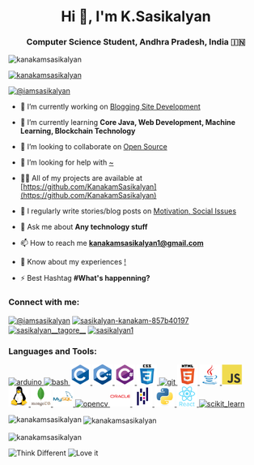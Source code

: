 <h1 align="center">Hi 👋, I'm K.Sasikalyan</h1>
<h3 align="center">Computer Science Student, Andhra Pradesh, India 🇮🇳</h3>

<p align="left"> <img src="https://komarev.com/ghpvc/?username=kanakamsasikalyan&label=Profile%20views&color=0e75b6&style=flat" alt="kanakamsasikalyan" /> </p>

<p align="left"> <a href="https://github.com/ryo-ma/github-profile-trophy"><img src="https://github-profile-trophy.vercel.app/?username=kanakamsasikalyan" alt="kanakamsasikalyan" /></a> </p>

<p align="left"> <a href="https://twitter.com/@iamsasikalyan" target="blank"><img src="https://img.shields.io/twitter/follow/@iamsasikalyan?logo=twitter&style=for-the-badge" alt="@iamsasikalyan" /></a> </p>

- 🔭 I’m currently working on [Blogging Site Development](None)

- 🌱 I’m currently learning **Core Java, Web Development, Machine Learning, Blockchain Technology**

- 👯 I’m looking to collaborate on [Open Source](None)

- 🤝 I’m looking for help with [~](None)

- 👨‍💻 All of my projects are available at [https://github.com/KanakamSasikalyan](https://github.com/KanakamSasikalyan)

- 📝 I regularly write stories/blog posts on [Motivation, Social Issues](None)

- 💬 Ask me about **Any technology stuff**

- 📫 How to reach me **kanakamsasikalyan1@gmail.com**

- 📄 Know about my experiences [!](None)

- ⚡ Best Hashtag **#What's happenning?**

<h3 align="left">Connect with me:</h3>
<p align="left">
<a href="https://twitter.com/@iamsasikalyan" target="blank"><img align="center" src="https://raw.githubusercontent.com/rahuldkjain/github-profile-readme-generator/master/src/images/icons/Social/twitter.svg" alt="@iamsasikalyan" height="30" width="40" /></a>
<a href="https://linkedin.com/in/sasikalyan-kanakam" target="blank"><img align="center" src="https://raw.githubusercontent.com/rahuldkjain/github-profile-readme-generator/master/src/images/icons/Social/linked-in-alt.svg" alt="sasikalyan-kanakam-857b40197" height="30" width="40" /></a>
<a href="https://instagram.com/sasikalyan11" target="blank"><img align="center" src="https://raw.githubusercontent.com/rahuldkjain/github-profile-readme-generator/master/src/images/icons/Social/instagram.svg" alt="sasikalyan__tagore__" height="30" width="40" /></a>
<a href="https://www.codechef.com/users/sasikalyan1" target="blank"><img align="center" src="https://cdn.jsdelivr.net/npm/simple-icons@3.1.0/icons/codechef.svg" alt="sasikalyan1" height="30" width="40" /></a>
</p>

<h3 align="left">Languages and Tools:</h3>
<p align="left"> <a href="https://www.arduino.cc/" target="_blank" rel="noreferrer"> <img src="https://cdn.worldvectorlogo.com/logos/arduino-1.svg" alt="arduino" width="40" height="40"/> </a> <a href="https://www.gnu.org/software/bash/" target="_blank" rel="noreferrer"> <img src="https://www.vectorlogo.zone/logos/gnu_bash/gnu_bash-icon.svg" alt="bash" width="40" height="40"/> </a> <a href="https://www.cprogramming.com/" target="_blank" rel="noreferrer"> <img src="https://raw.githubusercontent.com/devicons/devicon/master/icons/c/c-original.svg" alt="c" width="40" height="40"/> </a> <a href="https://www.w3schools.com/cpp/" target="_blank" rel="noreferrer"> <img src="https://raw.githubusercontent.com/devicons/devicon/master/icons/cplusplus/cplusplus-original.svg" alt="cplusplus" width="40" height="40"/> </a> <a href="https://www.w3schools.com/cs/" target="_blank" rel="noreferrer"> <img src="https://raw.githubusercontent.com/devicons/devicon/master/icons/csharp/csharp-original.svg" alt="csharp" width="40" height="40"/> </a> <a href="https://www.w3schools.com/css/" target="_blank" rel="noreferrer"> <img src="https://raw.githubusercontent.com/devicons/devicon/master/icons/css3/css3-original-wordmark.svg" alt="css3" width="40" height="40"/> </a> <a href="https://git-scm.com/" target="_blank" rel="noreferrer"> <img src="https://www.vectorlogo.zone/logos/git-scm/git-scm-icon.svg" alt="git" width="40" height="40"/> </a> <a href="https://www.w3.org/html/" target="_blank" rel="noreferrer"> <img src="https://raw.githubusercontent.com/devicons/devicon/master/icons/html5/html5-original-wordmark.svg" alt="html5" width="40" height="40"/> </a> <a href="https://www.java.com" target="_blank" rel="noreferrer"> <img src="https://raw.githubusercontent.com/devicons/devicon/master/icons/java/java-original.svg" alt="java" width="40" height="40"/> </a> <a href="https://developer.mozilla.org/en-US/docs/Web/JavaScript" target="_blank" rel="noreferrer"> <img src="https://raw.githubusercontent.com/devicons/devicon/master/icons/javascript/javascript-original.svg" alt="javascript" width="40" height="40"/> </a> <a href="https://www.linux.org/" target="_blank" rel="noreferrer"> <img src="https://raw.githubusercontent.com/devicons/devicon/master/icons/linux/linux-original.svg" alt="linux" width="40" height="40"/> </a> <a href="https://www.mongodb.com/" target="_blank" rel="noreferrer"> <img src="https://raw.githubusercontent.com/devicons/devicon/master/icons/mongodb/mongodb-original-wordmark.svg" alt="mongodb" width="40" height="40"/> </a> <a href="https://www.mysql.com/" target="_blank" rel="noreferrer"> <img src="https://raw.githubusercontent.com/devicons/devicon/master/icons/mysql/mysql-original-wordmark.svg" alt="mysql" width="40" height="40"/> </a> <a href="https://opencv.org/" target="_blank" rel="noreferrer"> <img src="https://www.vectorlogo.zone/logos/opencv/opencv-icon.svg" alt="opencv" width="40" height="40"/> </a> <a href="https://www.oracle.com/" target="_blank" rel="noreferrer"> <img src="https://raw.githubusercontent.com/devicons/devicon/master/icons/oracle/oracle-original.svg" alt="oracle" width="40" height="40"/> </a> <a href="https://pandas.pydata.org/" target="_blank" rel="noreferrer"> <img src="https://raw.githubusercontent.com/devicons/devicon/2ae2a900d2f041da66e950e4d48052658d850630/icons/pandas/pandas-original.svg" alt="pandas" width="40" height="40"/> </a> <a href="https://www.python.org" target="_blank" rel="noreferrer"> <img src="https://raw.githubusercontent.com/devicons/devicon/master/icons/python/python-original.svg" alt="python" width="40" height="40"/> </a> <a href="https://reactjs.org/" target="_blank" rel="noreferrer"> <img src="https://raw.githubusercontent.com/devicons/devicon/master/icons/react/react-original-wordmark.svg" alt="react" width="40" height="40"/> </a> <a href="https://scikit-learn.org/" target="_blank" rel="noreferrer"> <img src="https://upload.wikimedia.org/wikipedia/commons/0/05/Scikit_learn_logo_small.svg" alt="scikit_learn" width="40" height="40"/> </a> </p>

<p><img align="left" src="https://github-readme-stats.vercel.app/api/top-langs?username=kanakamsasikalyan&show_icons=true&locale=en&layout=compact" alt="kanakamsasikalyan" /></p>

<p>&nbsp;<img align="center" src="https://github-readme-stats.vercel.app/api?username=kanakamsasikalyan&show_icons=true&locale=en" alt="kanakamsasikalyan" /></p>

<p><img align="center" src="https://github-readme-streak-stats.herokuapp.com/?user=kanakamsasikalyan&" alt="kanakamsasikalyan" /></p>

![Think Different](https://foomandoonian.files.wordpress.com/2011/10/jobs-banner-021.png)
![Love it](https://www.discoverypublisher.com/site/wp-content/uploads/2014/09/swami-vivekananda-header.jpg)
